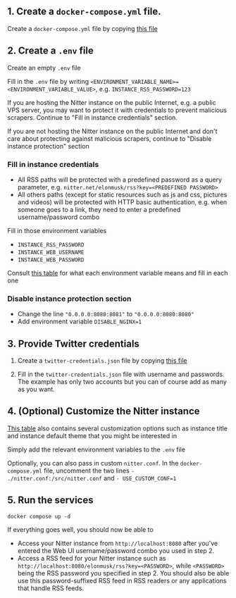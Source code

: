 ## 1. Create a `docker-compose.yml` file.
Create a `docker-compose.yml` file by copying [this file](https://github.com/sekai-soft/guide-nitter-self-hosting/blob/master/docker-compose.yml)

## 2. Create a `.env` file
Create an empty `.env` file

Fill in the `.env` file by writing `<ENVIRONMENT_VARIABLE_NAME>=<ENVIRONMENT_VARIABLE_VALUE>`, e.g. `INSTANCE_RSS_PASSWORD=123`

If you are hosting the Nitter instance on the public Internet, e.g. a public VPS server, you may want to protect it with credentials to prevent malicious scrapers. Continue to "Fill in instance credentials" section.

If you are not hosting the Nitter instance on the public Internet and don't care about protecting against malicious scrapers, continue to "Disable instance protection" section

### Fill in instance credentials

* All RSS paths will be protected with a predefined password as a query parameter, e.g. `nitter.net/elonmusk/rss?key=<PREDEFINED PASSWORD>`
* All others paths (except for static resources such as js and css, pictures and videos) will be protected with HTTP basic authentication, e.g. when someone goes to a link, they need to enter a predefined username/password combo

Fill in those environment variables

* `INSTANCE_RSS_PASSWORD`
* `INSTANCE_WEB_USERNAME`
* `INSTANCE_WEB_PASSWORD`

Consult [this table](https://github.com/sekai-soft/nitter?tab=readme-ov-file#usage) for what each environment variable means and fill in each one

### Disable instance protection section

* Change the line `"0.0.0.0:8080:8081"` to `"0.0.0.0:8080:8080"`
* Add environment variable `DISABLE_NGINX=1`

## 3. Provide Twitter credentials
1. Create a `twitter-credentials.json` file by copying [this file](https://github.com/sekai-soft/guide-nitter-self-hosting/blob/master/twitter-credentials.example.json)

2. Fill in the `twitter-credentials.json` file with username and passwords. The example has only two accounts but you can of course add as many as you want.

## 4. (Optional) Customize the Nitter instance

[This table](https://github.com/sekai-soft/nitter?tab=readme-ov-file#usage) also contains several customization options such as instance title and instance default theme that you might be interested in

Simply add the relevant environment variables to the `.env` file

Optionally, you can also pass in custom `nitter.conf`. In the `docker-compose.yml` file, uncomment the two lines `- ./nitter.conf:/src/nitter.conf` and `- USE_CUSTOM_CONF=1`

## 5. Run the services
```
docker compose up -d
```
If everything goes well, you should now be able to
* Access your Nitter instance from `http://localhost:8080` after you've entered the Web UI username/password combo you used in step 2.
* Access a RSS feed for your Nitter instance such as `http://localhost:8080/elonmusk/rss?key=<PASSWORD>`, while `<PASSWORD>` being the RSS password you specified in step 2. You should also be able use this password-suffixed RSS feed in RSS readers or any applications that handle RSS feeds.
